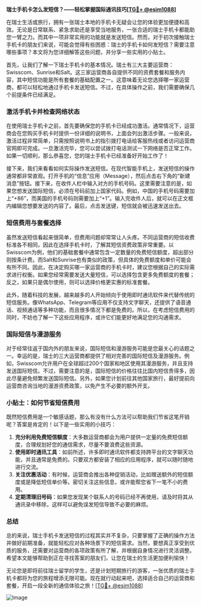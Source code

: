 **瑞士手机卡怎么发短信？——轻松掌握国际通讯技巧[[TG💪+ @esim1088](https://t.me/s/esim1088)]**

在瑞士生活或旅行，拥有一张瑞士本地的手机卡无疑会让您的体验更加便捷和高效。无论是日常联系、紧急求助还是享受当地服务，一张合适的瑞士手机卡都能助您一臂之力。而其中一项非常实用的功能就是发送短信。然而，对于初次接触瑞士手机卡的朋友们来说，可能会觉得有些困惑：瑞士的手机卡如何发短信？需要注意哪些事项？本文将为您详细解答这些问题，并分享一些实用的小贴士。

首先，让我们了解一下瑞士手机卡的基本情况。瑞士有三大主要运营商：Swisscom、Sunrise和Salt。这三家运营商各自提供不同的资费套餐和服务内容，其中短信功能是所有套餐的基础配置之一。这意味着无论您选择哪一家运营商，都可以轻松地通过手机卡发送短信。不过，在具体操作之前，我们需要确保几个前提条件已经满足。

### **激活手机卡并检查网络状态**

在使用瑞士手机卡之前，首先要确保您的手机卡已经成功激活。通常情况下，运营商会在您购买手机卡时提供一份详细的说明书，上面会列出激活步骤。一般来说，激活过程非常简单，只需按照说明书上的指引拨打电话给客服热线或者访问运营商官网即可完成。一旦激活完毕，您可以尝试拨打电话测试一下网络是否正常工作。如果一切顺利，那么恭喜您，您的瑞士手机卡已经准备好开始工作了！

接下来，我们来看看如何实际操作发送短信。在现代智能手机上，发送短信的操作通常都非常直观。打开手机的“信息”应用（Message），然后点击右下角的“新建消息”按钮。接下来，在收件人栏中输入对方的手机号码。这里需要注意的是，如果您想发送国际短信，必须在号码前加上国家代码。例如，中国的手机号码需要加上“+86”，而美国的手机号码则需要加上“+1”。输入完收件人后，就可以在正文框内编辑您想要发送的内容了。最后，点击发送键，短信就会被迅速发送出去。

### **短信费用与套餐选择**

虽然发送短信看起来很简单，但费用问题却常常让人头疼。不同运营商的短信收费标准各不相同，因此在选择手机卡时，了解其短信资费政策非常重要。以Swisscom为例，他们的基础套餐中通常包含一定数量的免费短信额度，超出部分则按条计费。而Salt和Sunrise也有类似的政策，但具体的免费额度和单价可能会有所不同。因此，在决定购买哪一家运营商的手机卡时，建议您根据自己的实际需求进行权衡。如果您经常需要发送大量短信，可以选择包含更多免费额度的套餐；反之，如果只是偶尔使用，则可以选择价格更实惠的标准套餐。

此外，随着科技的发展，越来越多的人开始倾向于使用即时通讯软件来代替传统的短信服务。像WhatsApp、Telegram等应用不仅支持文字聊天，还提供了语音通话、视频通话等多种功能，而且很多情况下都是免费的。所以，在考虑短信费用的同时，不妨也了解一下这些应用程序，或许它们能更好地满足您的沟通需求。

### **国际短信与漫游服务**

对于经常往返于国内外的朋友来说，国际短信和漫游服务可能是您最关心的话题之一。幸运的是，瑞士的三大运营商都提供了相对完善的国际短信及漫游服务。例如，Swisscom允许用户在全球超过200个国家和地区使用其漫游服务，并且支持发送国际短信。不过，需要注意的是，国际短信的价格往往比国内短信贵得多，因此尽量避免频繁发送国际短信。另外，如果您计划前往其他国家旅行，最好提前向运营商咨询当地的漫游资费政策，以免产生不必要的额外开支。

### **小贴士：如何节省短信费用**

既然短信费用是一个敏感话题，那么有没有什么方法可以帮助我们节省这笔开销呢？答案是肯定的！以下是一些实用的小技巧：

1. **充分利用免费短信额度**：大多数运营商都会为用户提供一定量的免费短信额度，合理规划好您的通信需求，尽量不要浪费这些资源。
2. **使用即时通讯工具**：如前所述，许多即时通讯软件都支持跨平台的文字聊天功能，并且通常是免费的。只要双方都安装了相应的应用程序，就可以随时随地进行交流。
3. **关注优惠活动**：有时候，运营商会推出各种促销活动，比如赠送额外的短信额度或是降低短信单价等。密切关注这些信息，或许能帮您省下一笔不小的费用。
4. **定期清理旧号码**：如果您发现某个联系人的号码已经不再使用，请及时将其从通讯录中移除，这样可以避免误发短信导致不必要的麻烦。

### **总结**

总的来说，瑞士手机卡发送短信的过程其实并不复杂，只要掌握了正确的操作方法并做好前期准备，就能轻松应对各种场景下的短信需求。当然，要想真正享受到优质的服务，还需要对运营商的各项政策有所了解，并根据自身情况进行灵活调整。希望本文能够帮助到正在寻找答案的朋友们，让您在瑞士的生活更加便利愉快！

无论您是即将前往瑞士留学的学生，还是计划短期旅行的游客，一张优质的瑞士手机卡都将为您的旅程增添无限可能。现在就行动起来吧，选择适合自己的运营商和套餐，开启一段全新的通信体验之旅！[[TG💪+ @esim1088](https://t.me/s/esim1088)] 

![Image](https://i.postimg.cc/4NQfJmqS/Snipaste-2025-05-13-00-14-12.png)